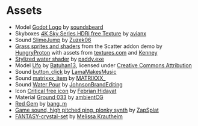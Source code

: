 # Assets

* Model [Godot Logo](https://sketchfab.com/3d-models/godot-logo-5283bab731e74d3babad747a17622715) by [soundsbeard](https://sketchfab.com/soundsbeard)
* Skyboxes [4K Sky Series HDRi free Texture](https://www.cgtrader.com/free-3d-models/textures/natural/hdri-freebie-series) by [avianx](https://www.cgtrader.com/avianx)
* Sound [SlimeJump](https://freesound.org/people/Zuzek06/sounds/353250/) by [Zuzek06](https://freesound.org/people/Zuzek06/)
* [Grass sprites and shaders](https://github.com/HungryProton/scatter/tree/master/demos/assets) from the Scatter addon demo by [HungryProton](https://github.com/HungryProton) with assets from [textures.com](http://www.textures.com/) and [Kenney](https://kenney.nl/)
* [Stylized water shader](https://github.com/paddy-exe/Godot-3D-Stylized-Water) by [paddy.exe](https://github.com/paddy-exe)
* Model [Ufo](https://skfb.ly/6RROP) by [Batuhan13](https://sketchfab.com/Batuhan13), licensed under [Creative Commons Attribution](http://creativecommons.org/licenses/by/4.0/)
* Sound [button_click](https://freesound.org/people/LamaMakesMusic/sounds/403556/) by [LamaMakesMusic](https://freesound.org/people/LamaMakesMusic/)
* Sound [matrixxx_item](https://freesound.org/people/MATRIXXX_/sounds/523755/) by [MATRIXXX_](https://freesound.org/people/MATRIXXX_/)
* Sound [Water Pour](https://freesound.org/people/JohnsonBrandEditing/sounds/173930/) by [JohnsonBrandEditing](https://freesound.org/people/JohnsonBrandEditing/)
* Icon [Critical free icon](https://www.flaticon.com/free-icon/critical_7037197) by [Febrian Hidayat](https://www.flaticon.com/authors/febrian-hidayat)
* Material [Ground 033](https://ambientcg.com/view?id=Ground033) by [ambientCG](https://ambientcg.com/)
* [Red Gem](https://sketchfab.com/3d-models/red-gem-3dcfeb2d4d9c4f37bf0c1cd57bad5a29) by [bang_m](https://sketchfab.com/bang_m)
* [Game sound, high pitched ping, plonky synth](https://www.zapsplat.com/music/game-sound-high-pitched-ping-plonky-synth/) by [ZapSplat](https://www.zapsplat.com/)
* [FANTASY-crystal-set](https://opengameart.org/content/fantasy-crystal-set) by [Melissa Krautheim](https://opengameart.org/users/melle)